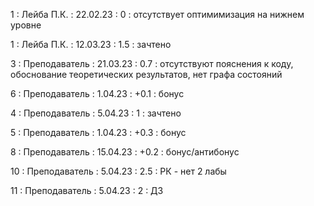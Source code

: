 1 : Лейба П.К. : 22.02.23 : 0 : отсутствует оптимимизация на нижнем уровне

1 : Лейба П.К. : 12.03.23 : 1.5 : зачтено

3 : Преподаватель : 21.03.23 : 0.7 : отсутствуют пояснения к коду, обоснование теоретических результатов, нет графа состояний

6 : Преподаватель : 1.04.23 : +0.1 : бонус

4 : Преподаватель : 5.04.23 : 1 : зачтено

5 : Преподаватель : 1.04.23 : +0.3 : бонус

8 : Преподаватель : 15.04.23 : +0.2 : бонус/антибонус

10 : Преподаватель : 5.04.23 : 2.5 : РК - нет 2 лабы

11 : Преподаватель : 5.04.23 : 2 : ДЗ

